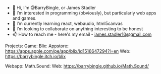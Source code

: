 - 👋 Hi, I’m @BarryBingle, or James Stadler
- 👀 I’m interested in programming (obviously), but particularly web apps and games.
- 🌱 I’m currently learning react, webaudio, html5canvas
- 💞️ I’m looking to collaborate on anything interesting to be honest
- 📫 How to reach me - here's my email - james.stadler10@gmail.com

Projects:
Game: Blix:
Appstore: https://apps.apple.com/pe/app/blix/id1516647294?l=en
Web: https://barrybingle.itch.io/blix

Webapp: Math.Sound:
Web: https://barrybingle.github.io/Math.Sound/


<!---
BarryBingle/BarryBingle is a ✨ special ✨ repository because its `README.md` (this file) appears on your GitHub profile.
You can click the Preview link to take a look at your changes.
--->
